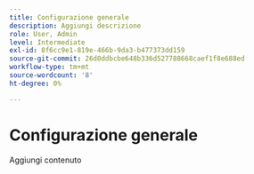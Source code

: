 ```yaml
---
title: Configurazione generale
description: Aggiungi descrizione
role: User, Admin
level: Intermediate
exl-id: 8f6cc9e1-819e-466b-9da3-b477373dd159
source-git-commit: 26d0ddbcbe648b336d527788668caef1f8e688ed
workflow-type: tm+mt
source-wordcount: '8'
ht-degree: 0%

---
```


# Configurazione generale

Aggiungi contenuto
